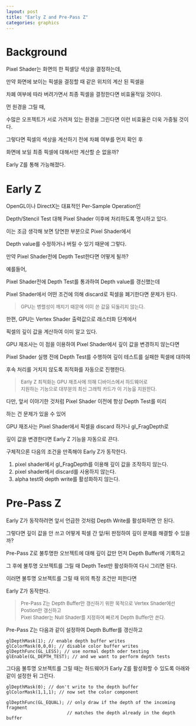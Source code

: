 ```yaml
---
layout: post
title: "Early Z and Pre-Pass Z"
categories: graphics
---
```


# Background

Pixel Shader는 화면의 한 픽셀당 색상을 결정하는데, 

만약 화면에 보이는 픽셀을 결정할 때 같은 위치의 계산 된 픽셀을 

차폐 여부에 따라 버려가면서 최종 픽셀을 결정한다면 비효율적일 것이다. 

먼 원경을 그릴 때, 

수많은 오프젝트가 서로 가려져 있는 환경을 그린다면 이런 비효율은 더욱 가중될 것이다. 

그렇다면 픽셀의 색상을 계산하기 전에 차폐 여부를 먼저 확인 후 

화면에 보일 최종 픽셀에 대해서만 계산할 순 없을까? 

Early Z를 통해 가능해졌다. 

# Early Z

<!-- begin_excerpt -->

OpenGL이나 DirectX는 대표적인 Per-Sample Operation인 

Depth/Stencil Test 대해 Pixel Shader 이후에 처리하도록 명시하고 있다.

<!-- end_excerpt -->

이는 조금 생각해 보면 당연한 부분으로 Pixel Shader에서 

Depth value를 수정하거나 버릴 수 있기 때문에 그렇다. 

만약 Pixel Shader전에 Depth Test한다면 어떻게 될까?

예를들어, 

Pixel Shader전에 Depth Test를 통과하여 Depth value를 갱신했는데 

Pixel Shader에서 어떤 조건에 의해 discard로 픽셀을 폐기한다면 문제가 된다. 

> <font size="2"> 
> GPU는 병렬성이 깨지기 때문에 이미 쓴 값을 되돌리지 않는다. <br>
> </font>

한편, GPU는 Vertex Shader 출력값으로 래스터화 단계에서 

픽셀의 깊이 값을 계산하여 이미 알고 있다.

GPU 재조사는 이 점을 이용하여 Pixel Shader에서 깊이 값을 변경하지 않는다면 

Pixel Shader 실행 전에 Depth Test를 수행하여 깊이 테스트를 실패한 픽셀에 대하여

후속 처리를 거치지 않도록 최적화를 자동으로 진행한다.

> <font size="2"> 
> Early Z 최적화는 GPU 재조사에 의해 디바이스에서 하드웨어로 <br>
> 지원하는 기능으로 대부분의 최신 그래픽 카드가 이 기능을 지원한다.
> </font>

다만, 앞서 이야기한 것처럼 Pixel Shader 이전에 항상 Depth Test를 미리

하는 건 문제가 있을 수 있어 

GPU 재조사는 Pixel Shader에서 픽셀을 discard 하거나 gl_FragDepth로 

깊이 값을 변경한다면 Early Z 기능을 자동으로 끈다.

구체적으론 다음의 조건을 만족해야 Early Z가 동작한다.

1. pixel shader에서 gl_FragDepth를 이용해 깊이 값을 조작하지 않는다. 
2. pixel shader에서 discard를 사용하지 않는다.
3. alpha test와 depth write를 활성화하지 않는다.

# Pre-Pass Z

Early Z가 동작하려면 앞서 언급한 것처럼 Depth Write를 활성화하면 안 된다. 

그렇다면 깊이 값을 안 쓰고 어떻게 픽셀 간 앞/뒤 판정하여 깊이 문제를 해결할 수 있을까?

Pre-Pass Z로 불투명한 오브젝트에 대해 깊이 값만 먼저 Depth Buffer에 기록하고

그 후에 불투명 오브젝트를 그릴 때 Depth Test만 활성화하여 다시 그리면 된다.

이러면 불투명 오브젝트를 그릴 때 위의 특정 조건만 피한다면 

Early Z가 동작한다.

> <font size="2"> 
> Pre-Pass Z는 Depth Buffer만 갱신하기 위한 목적으로 Vertex Shader에선 Postion만 갱신하고 <br>
> Pixel Shader는 Null Shader를 지정하여 빠르게 Depth Buffer만 쓴다. 
> </font>

Pre-Pass Z는 다음과 같이 설정하여 Depth Buffer를 갱신하고

```
glDepthMask(1); // enable depth buffer writes
glColorMask(0,0,0); // disable color buffer writes
glDepthFunc(GL_LESS); // use normal depth oder testing
glEnable(GL_DEPTH_TEST); // and we want to perform depth tests
```

그다음 불투명 오브젝트를 그릴 때는 하드웨어가 Early Z를 활성화할 수 있도록 아래와 같이 설정한 뒤 그린다.

```
glDepthMask(0); // don't write to the depth buffer
glColorMask(1,1,1); // now set the color component

glDepthFunc(GL_EQUAL); // only draw if the depth of the incoming fragment
                       // matches the depth already in the depth buffer
```